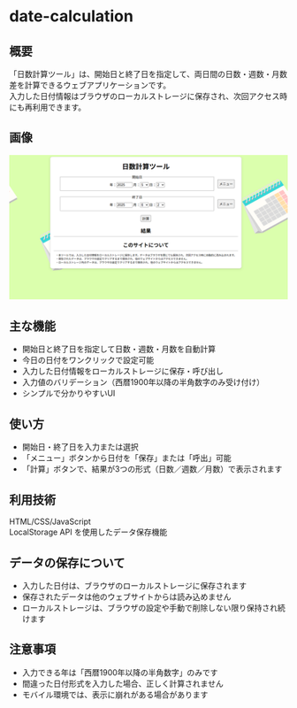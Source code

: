# date-calculation

## 概要
「日数計算ツール」は、開始日と終了日を指定して、両日間の日数・週数・月数差を計算できるウェブアプリケーションです。<br>
入力した日付情報はブラウザのローカルストレージに保存され、次回アクセス時にも再利用できます。

## 画像
![日数計算ツールの画面](./img/screenshot.png)

## 主な機能
- 開始日と終了日を指定して日数・週数・月数を自動計算<br>
- 今日の日付をワンクリックで設定可能<br>
- 入力した日付情報をローカルストレージに保存・呼び出し<br>
- 入力値のバリデーション（西暦1900年以降の半角数字のみ受け付け）<br>
- シンプルで分かりやすいUI

## 使い方
- 開始日・終了日を入力または選択<br>
- 「メニュー」ボタンから日付を「保存」または「呼出」可能<br>
- 「計算」ボタンで、結果が3つの形式（日数／週数／月数）で表示されます

## 利用技術
HTML/CSS/JavaScript<br>
LocalStorage API を使用したデータ保存機能<br>

## データの保存について
- 入力した日付は、ブラウザのローカルストレージに保存されます<br>
- 保存されたデータは他のウェブサイトからは読み込めません<br>
- ローカルストレージは、ブラウザの設定や手動で削除しない限り保持され続けます<br>

## 注意事項
- 入力できる年は「西暦1900年以降の半角数字」のみです<br>
- 間違った日付形式を入力した場合、正しく計算されません<br>
- モバイル環境では、表示に崩れがある場合があります<br>